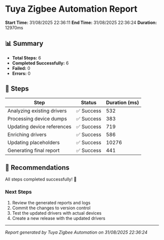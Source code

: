 # Tuya Zigbee Automation Report

**Start Time:** 31/08/2025 22:36:11
**End Time:** 31/08/2025 22:36:24
**Duration:** 12970ms

## 📊 Summary

- **Total Steps:** 6
- **Completed Successfully:** 6
- **Failed:** 0
- **Errors:** 0

## 🔄 Steps

| Step | Status | Duration (ms) |
|------|--------|--------------|
| Analyzing existing drivers | ✅ Success | 532 |
| Processing device dumps | ✅ Success | 383 |
| Updating device references | ✅ Success | 719 |
| Enriching drivers | ✅ Success | 586 |
| Updating placeholders | ✅ Success | 10276 |
| Generating final report | ✅ Success | 441 |

## 📝 Recommendations

All steps completed successfully! 🎉

### Next Steps

1. Review the generated reports and logs
2. Commit the changes to version control
3. Test the updated drivers with actual devices
4. Create a new release with the updated drivers

---
*Report generated by Tuya Zigbee Automation on 31/08/2025 22:36:24*
